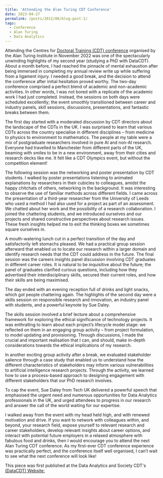 ```yaml
---
title: 'Attending the Alan Turing CDT Conference'
date: 2023-04-27
permalink: /posts/2012/08/blog-post-1/
tags:
  - Conference
  - Alan Turing
  - Data Analytics
---
```


Attending the Centres for [Doctoral Training (CDT) conference](https://www.turing.ac.uk/events/cdt-conference) organised by the Alan Turing Institute in November 2022 was one of the spectacularly unwinding highlights of my second year (studying a PhD with DataCDT). About a month before, I had reached the pinnacle of mental exhaustion after being immersed in completing my annual review write up while suffering from a ligament injury. I needed a good break, and the decision to attend the conference after initial hesitation proved worthy. The two-day conference comprised a perfect blend of academic and non-academic activities. In other words, I was not bored with a replicate of the academic work I had just completed. Instead, the sessions on both days were scheduled excellently; the event smoothly transitioned between career and industry panels, skill sessions, discussions, presentations, and fantastic breaks between them.

The first day started with a moderated discussion by CDT directors about the landscape of the CDTs in the UK. I was surprised to learn that various CDTs across the country specialise in different disciplines – from medicine to physics to environment to mathematics. The people at my table were a mix of postgraduate researchers involved in pure AI and non-AI research. Everyone had travelled to Manchester from different parts of the UK, beaming with smiles to be in a new environment, away from their cities and research decks like me. It felt like a CDT Olympics event, but without the competition element!

The following session was the networking and poster presentation by CDT students. I walked by poster presentations listening to animated explanations by researchers in their cubicles to colleagues, amidst the happy chitchats of others, networking in the background. It was interesting to observe the use of familiar methods across different fields. I came across the presentation of a third-year researcher from the University of Leeds who used a method I had also used for a project as part of an assessment. We chatted about her work and the possibility of a research collaboration. I joined the chattering students, and we introduced ourselves and our projects and shared constructive perspectives about research issues. These fresh insights helped me to exit the thinking boxes we sometimes square ourselves in.

A mouth-watering lunch cut in a perfect transition of the day and satisfactorily left stomachs pleased. We had a practical group session afterward that enabled us to locate our research within a larger domain and identify research needs that the CDT could address in the future. The final session was the careers insights panel discussion involving CDT graduates in different career roles. It is natural to be inquisitive about the future; the panel of graduates clarified curious questions, including how they advertised their interdisciplinary skills, secured their current roles, and how their skills are being maximised.

The day ended with an evening reception full of drinks and light snacks, which got people chattering again. The highlights of the second day were a skills session on responsible research and innovation, an industry panel with students, and a powerful keynote by Sue Daley.

The skills session involved a brief lecture about a comprehensive framework for exploring the ethical significance of technology projects. It was enthralling to learn about each project’s lifecycle model stage: we reflected on them in an engaging group activity – from project formulation, to model updating and provisioning. Through discussions, I made the crucial and important realisation that I can, and should, make in-depth considerations towards the ethical implications of my research.

In another exciting group activity after a break, we evaluated stakeholder salience through a case study that enabled us to understand how the different characteristics of stakeholders may inform various vulnerabilities to artificial intelligence research projects. Through the activity, we learned how to use a process-based approach to designing engagement with different stakeholders that our PhD research involves.

To cap the event, Sue Daley from Tech UK delivered a powerful speech that emphasised the urgent need and numerous opportunities for Data Analytics professionals in the UK, and urged attendees to progress in our research and answer the call of the world waiting for our expertise.

I walked away from the event with my head held high, and with renewed motivation and drive. If you want to network with colleagues within, and beyond, your research field, expose yourself to relevant research and career stakeholders, develop relevant insights about career options, and interact with potential future employers in a relaxed atmosphere with fabulous food and drinks, then I would encourage you to attend the next Alan Turing CDT conference. As my first-ever CDT conference experience was practically perfect, and the conference itself well organised, I can’t wait to see what the next conference will look like!

This piece was first published at the Data Analytics and Society CDT's [(DataCDT) Website:](https://datacdt.org/alan-turing-cdt-conference-success/)
